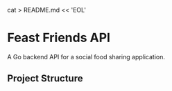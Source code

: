 cat > README.md << 'EOL'
# Feast Friends API

A Go backend API for a social food sharing application.

## Project Structure